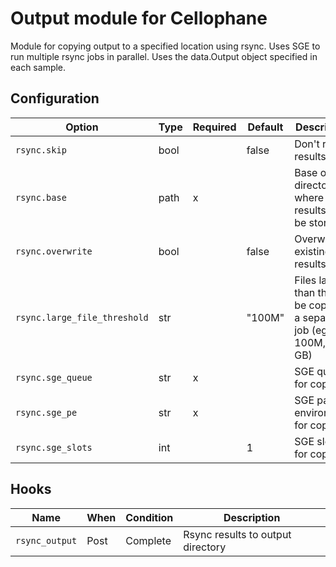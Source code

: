 # Output module for Cellophane

Module for copying output to a specified location using rsync. Uses SGE to run multiple rsync jobs in parallel. Uses the data.Output object specified in each sample.

## Configuration

Option                       | Type | Required | Default | Description
-----------------------------|------|----------|---------|-------------
`rsync.skip`                 | bool |          | false   | Don't rsync results
`rsync.base`                 | path | x        |         | Base of directory where results will be stored
`rsync.overwrite`            | bool |          | false   | Overwrite existing results
`rsync.large_file_threshold` | str  |          | "100M"  | Files larger than this will be copied in a separate job (eg. 100M, 1 GB)
`rsync.sge_queue`            | str  | x        |         | SGE queue for copying
`rsync.sge_pe`               | str  | x        |         | SGE parallel environment for copying
`rsync.sge_slots`            | int  |          | 1       | SGE slots for copying

## Hooks

Name           | When  | Condition | Description
---------------|-------|-----------|-------------
`rsync_output` | Post  | Complete  | Rsync results to output directory
